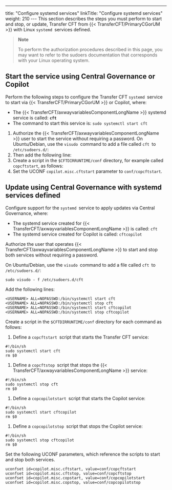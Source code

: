 ---
title: "Configure systemd services"
linkTitle: "Configure systemd services"
weight: 210
--- This section describes the steps you must perform to start and stop, or update, Transfer CFT from {{< TransferCFT/PrimaryCGorUM  >}} with Linux `systemd `services defined.

> **Note**
>
> To perform the authorization procedures described in this page, you may want to refer to the sudoers documentation that corresponds with your Linux operating system.

## Start the service using Central Governance or Copilot

Perform the following steps to configure the Transfer CFT `systemd `service to start via {{< TransferCFT/PrimaryCGorUM  >}} or Copilot, where:

- The {{< TransferCFT/axwayvariablesComponentLongName >}} systemd service is called: **`cft`**
- The command to start this service is: `sudo systemctl start cft`

1. Authorize the {{< TransferCFT/axwayvariablesComponentLongName >}} user to start the service without requiring a password. On Ubuntu/Debian, use the `visudo `command to add a file called `cft `to `/etc/sudoers.d/`:
1. Then add the following line:
1. Create a script in the `$CFTDIRRUNTIME/conf` directory, for example called `copcftstart`, as follows:
1. Set the UCONF `copilot.misc.cftstart` parameter to `conf/copcftstart`.

## Update using Central Governance with systemd services defined

Configure support for the `systemd `service to apply updates via Central Governance, where:

- The systemd service created for {{< TransferCFT/axwayvariablesComponentLongName >}} is called: `cft`
- The systemd service created for Copilot is called: `cftcopilot`

Authorize the user that operates {{< TransferCFT/axwayvariablesComponentLongName  >}} to start and stop both services without requiring a password.

On Ubuntu/Debian, use the `visudo `command to add a file called `cft `to `/etc/sudoers.d/`:

```
sudo visudo - f /etc/sudoers.d/cft
```

Add the following lines:

```
<USERNAME> ALL=NOPASSWD:/bin/systemctl start cft
<USERNAME> ALL=NOPASSWD:/bin/systemctl stop cft
<USERNAME> ALL=NOPASSWD:/bin/systemctl start cftcopilot
<USERNAME> ALL=NOPASSWD:/bin/systemctl stop cftcopilot
```

Create a script in the `$CFTDIRRUNTIME/conf` directory for each command as follows:

1. Define a `copcftstart `script that starts the Transfer CFT service:

```
#!/bin/sh
sudo systemctl start cft
rm $0
```

1. Define a `copcftstop `script that stops the {{< TransferCFT/axwayvariablesComponentLongName >}} service:

```
#!/bin/sh
sudo systemctl stop cft
rm $0
```

1. Define a `copcopilotstart `script that starts the Copilot service:

```
#!/bin/sh
sudo systemctl start cftcopilot
rm $0
```

1. Define a `copcopilotstop `script that stops the Copilot service:

```
#!/bin/sh
sudo systemctl stop cftcopilot
rm $0
```

Set the following UCONF parameters, which reference the scripts to start and stop both services.

```
uconfset id=copilot.misc.cftstart, value=conf/copcftstart
uconfset id=copilot.misc.cftstop, value=conf/copcftstop
uconfset id=copilot.misc.copstart, value=conf/copcopilotstart
uconfset id=copilot.misc.copstop, value=conf/copcopilotstop
```
